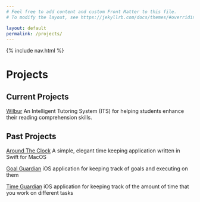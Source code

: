 ```yaml
---
# Feel free to add content and custom Front Matter to this file.
# To modify the layout, see https://jekyllrb.com/docs/themes/#overriding-theme-defaults

layout: default
permalink: /projects/
---
```

{% include nav.html %}

# Projects

## Current Projects

[Wilbur](https://github.com/RyanAngelo/wilbur) 
An Intelligent Tutoring System (ITS) for helping students enhance their reading comprehension skills.

## Past Projects

[Around The Clock](/aroundtheclock) 
A simple, elegant time keeping application written in Swift for MacOS

[Goal Guardian](https://github.com/RyanAngelo/goalguardian)
iOS application for keeping track of goals and executing on them

[Time Guardian](https://github.com/RyanAngelo/timeguardian)
iOS application for keeping track of the amount of time that you work on different tasks
